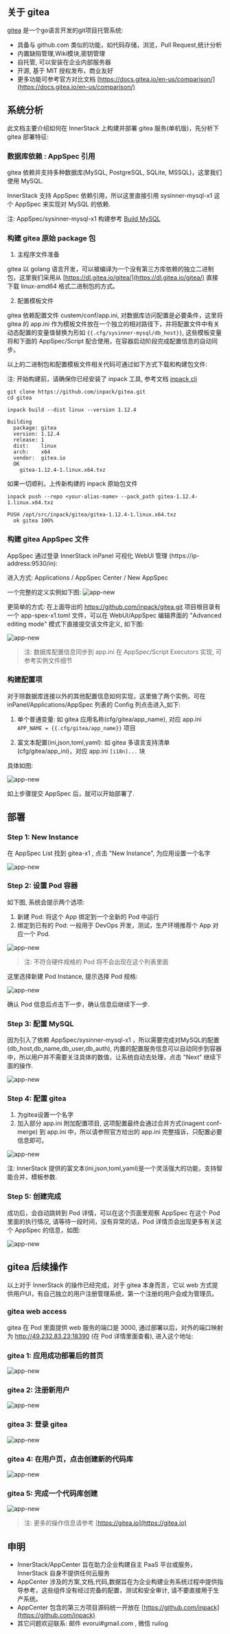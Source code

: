 ## 关于 gitea

[gitea](https://gitea.io/) 是一个go语言开发的git项目托管系统:

* 具备与 github.com 类似的功能，如代码存储，浏览，Pull Request,统计分析
* 内置缺陷管理,Wiki模块,密钥管理
* 自托管, 可以安装在企业内部服务器
* 开源, 基于 MIT 授权发布，商业友好
* 更多功能可参考官方对比文档 [https://docs.gitea.io/en-us/comparison/](https://docs.gitea.io/en-us/comparison/)


## 系统分析

此文档主要介绍如何在 InnerStack 上构建并部署 gitea 服务(单机版)，先分析下 gitea 部署特征:



### 数据库依赖 : AppSpec 引用

gitea 依赖并支持多种数据库(MySQL, PostgreSQL, SQLite, MSSQL)，这里我们使用 MySQL.


InnerStack 支持 AppSpec 依赖引用，所以这里直接引用 sysinner-mysql-x1 这个 AppSpec 来实现对 MySQL 的依赖. 


<div class="alert alert-warning">
注: AppSpec/sysinner-mysql-x1 构建参考 <a href="/gdoc/view/app-guide/mysql/v57-x1.md" target="_blank">Build MySQL</a>
</div>

### 构建 gitea 原始 package 包

1. 主程序文件准备

gitea 以 golang 语言开发，可以被编译为一个没有第三方库依赖的独立二进制包，这里我们采用从 [https://dl.gitea.io/gitea/](https://dl.gitea.io/gitea/) 直接下载 linux-amd64 格式二进制包的方式。

2. 配置模板文件

gitea 依赖配置文件 custem/conf/app.ini, 对数据库访问配置是必要条件，这里将gitea 的 app.ini 作为模板文件放在一个独立的相对路径下，并将配置文件中有关动态配置的变量值替换为形如 ```{{.cfg/sysinner-mysql/db_host}}```, 这些模板变量将和下面的 AppSpec/Script 配合使用，在容器启动阶段完成配置信息的自动同步。



以上的二进制包和配置模板文件相关代码可通过如下方式下载和构建包文件:


<div class="alert alert-warning">
注: 开始构建前，请确保你已经安装了 inpack 工具, 参考文档 <a href="/gdoc/view/inpack/cli/index.md" target="_blank">inpack cli</a>
</div>


``` shell
git clone https://github.com/inpack/gitea.git
cd gitea

inpack build --dist linux --version 1.12.4

Building
  package: gitea
  version: 1.12.4
  release: 1
  dist:    linux
  arch:    x64
  vendor:  gitea.io
  OK
    gitea-1.12.4-1.linux.x64.txz
```

如果一切顺利，上传新构建的 inpack 原始包文件

``` shell
inpack push --repo <your-alias-name> --pack_path gitea-1.12.4-1.linux.x64.txz 

PUSH /opt/src/inpack/gitea/gitea-1.12.4-1.linux.x64.txz
  ok gitea 100%
```

### 构建 gitea AppSpec 文件

AppSpec 通过登录 InnerStack inPanel 可视化 WebUI 管理 (https://ip-address:9530/in):

进入方式: Applications / AppSpec Center / New AppSpec


一个完整的定义实例如下图:
![app-new](gitea/assets/app-spec-edit-v.cmp.png)



更简单的方式: 在上面导出的 https://github.com/inpack/gitea.git 项目根目录有一个 app-spex-x1.toml 文件，可以在 WebUI/AppSpec 编辑界面的 "Advanced editing mode" 模式下直接提交该文件定义, 如下图:

![app-new](gitea/assets/app-spec-edit-a.cmp.png)


> 注: 数据库配置信息同步到 app.ini 在 AppSpec/Script Executors 实现, 可参考实例文件细节

### 构建配置项

对于除数据库连接以外的其他配置信息如何实现，这里做了两个实例，可在 inPanel/Applications/AppSpec 列表的 Config 列点击进入,如下:

1. 单个普通变量: 如 gitea 应用名称(cfg/gitea/app_name), 对应 app.ini ```APP_NAME = {{.cfg/gitea/app_name}}``` 项目

2. 富文本配置(ini,json,toml,yaml): 如 gitea 多语言支持清单 (cfg/gitea/app_ini)，对应 app.ini ```[i18n]...``` 块


具体如图:

![app-new](gitea/assets/app-spec-edit-cfg.cmp.png)


如上步骤提交 AppSpec 后，就可以开始部署了.


## 部署

### Step 1: New Instance

在 AppSpec List 找到 gitea-x1 , 点击 "New Instance", 为应用设置一个名字 

![app-new](gitea/assets/app-new-n1.cmp.png)


### Step 2: 设置 Pod 容器

如下图, 系统会提示两个选项:

1. 新建 Pod: 将这个 App 绑定到一个全新的 Pod 中运行
2. 绑定到已有的 Pod: 一般用于 DevOps 开发，测试，生产环境推荐个 App 对应一个 Pod.


![app-new](gitea/assets/app-new-n2.cmp.png)

> 注: 不符合硬件规格的 Pod 将不会出现在这个列表里面


这里选择新建 Pod Instance, 提示选择 Pod 规格:

![app-new](gitea/assets/app-new-n2.2.cmp.png)

确认 Pod 信息后点击下一步，确认信息后继续下一步.



### Step 3: 配置 MySQL

因为引入了依赖 AppSpec/sysinner-mysql-x1 ，所以需要完成对MySQL的配置(db_host,db_name,db_user,db_auth), 内置的配置服务信息可以自动同步到容器中，所以用户并不需要关注具体的数值，让系统自动去处理，点击 "Next" 继续下面的操作.

![app-new](mysql/assets/app-new-n3.cmp.png)

### Step 4: 配置 gitea

1. 为gitea设置一个名字
2. 加入部分 app.ini 附加配置项目, 这项配置最终会通过合并方式(inagent conf-merge) 到 app.ini 中，所以请参照官方给出的 app.ini 完整描诉，只配置必要信息即可。


![app-new](gitea/assets/app-new-n4.cmp.png)

注: InnerStack 提供的富文本(ini,json,toml,yaml)是一个灵活强大的功能，支持智能合并，模板参数.

### Step 5: 创建完成

成功后，会自动跳转到 Pod 详情，可以在这个页面里观察 AppSpec 在这个 Pod 里面的执行情况, 请等待一段时间，没有异常的话，Pod 详情页会出现更多有关这个 AppSpec 的信息，如图:

![app-new](gitea/assets/app-new-n5.cmp.png)


## gitea 后续操作

以上对于 InnerStack 的操作已经完成，对于 gitea 本身而言，它以 web 方式提供用户UI，有自己独立的用户注册管理系统，第一个注册的用户会成为管理员。

### gitea web access

gitea 在 Pod 里面提供 web 服务的端口是 3000, 通过部署以后，对外的端口映射为 http://49.232.83.23:18390 (在 Pod 详情里面查看), 进入这个地址:

### gitea 1: 应用成功部署后的首页

![app-new](gitea/assets/app-n1.cmp.png)

### gitea 2: 注册新用户

![app-new](gitea/assets/app-n2.cmp.png)


### gitea 3: 登录 gitea

![app-new](gitea/assets/app-n3.cmp.png)


### gitea 4: 在用户页，点击创建新的代码库

![app-new](gitea/assets/app-n4.cmp.png)


### gitea 5: 完成一个代码库创建

![app-new](gitea/assets/app-n5.cmp.png)


> 注: 更多的操作信息请参考 [https://gitea.io](https://gitea.io)


## 申明

* InnerStack/AppCenter 旨在助力企业构建自主 PaaS 平台或服务，InnerStack 自身不提供任何云服务
* AppCenter 涉及的方案,文档,代码,数据旨在为企业构建业务系统过程中提供指导参考，这些组件没有经过完备的配置，测试和安全审计, 请不要直接用于生产系统。
* AppCenter 包含的第三方项目源码统一开放在 [https://github.com/inpack](https://github.com/inpack)
* 其它问题欢迎联系: 邮件 evorui#gmail.com , 微信 ruilog

